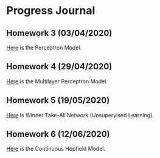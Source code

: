 # Progress Journal

## Homework 3 (03/04/2020)

[Here](project3.html) is the Perceptron Model.

## Homework 4 (29/04/2020)

[Here](project4.html) is the Multilayer Perceptron Model.

## Homework 5 (19/05/2020)

[Here](Project5) is Winner Take-All Network (Unsupervised Learning).

## Homework 6 (12/06/2020)

[Here](project6_bonus.html) is the Continuous Hopfield Model.


